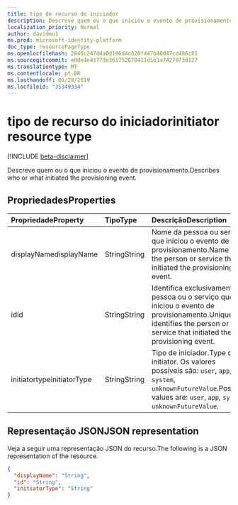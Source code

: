 ```yaml
---
title: tipo de recurso do iniciador
description: Descreve quem ou o que iniciou o evento de provisionamento.
localization_priority: Normal
author: davidmu1
ms.prod: microsoft-identity-platform
doc_type: resourcePageType
ms.openlocfilehash: 2846c247d4a0d196d4c620f447b40d47cd486c81
ms.sourcegitcommit: e0de4e41773e361752870411d1b1a74270738127
ms.translationtype: MT
ms.contentlocale: pt-BR
ms.lasthandoff: 06/28/2019
ms.locfileid: "35349334"
---
```

# <a name="initiator-resource-type"></a><span data-ttu-id="9221b-103">tipo de recurso do iniciador</span><span class="sxs-lookup"><span data-stu-id="9221b-103">initiator resource type</span></span>

[!INCLUDE [beta-disclaimer](../../includes/beta-disclaimer.md)]

<span data-ttu-id="9221b-104">Descreve quem ou o que iniciou o evento de provisionamento.</span><span class="sxs-lookup"><span data-stu-id="9221b-104">Describes who or what initiated the provisioning event.</span></span> 

## <a name="properties"></a><span data-ttu-id="9221b-105">Propriedades</span><span class="sxs-lookup"><span data-stu-id="9221b-105">Properties</span></span>

| <span data-ttu-id="9221b-106">Propriedade</span><span class="sxs-lookup"><span data-stu-id="9221b-106">Property</span></span>     | <span data-ttu-id="9221b-107">Tipo</span><span class="sxs-lookup"><span data-stu-id="9221b-107">Type</span></span>        | <span data-ttu-id="9221b-108">Descrição</span><span class="sxs-lookup"><span data-stu-id="9221b-108">Description</span></span> |
|:-------------|:------------|:------------|
|<span data-ttu-id="9221b-109">displayName</span><span class="sxs-lookup"><span data-stu-id="9221b-109">displayName</span></span>|<span data-ttu-id="9221b-110">String</span><span class="sxs-lookup"><span data-stu-id="9221b-110">String</span></span>|<span data-ttu-id="9221b-111">Nome da pessoa ou serviço que iniciou o evento de provisionamento.</span><span class="sxs-lookup"><span data-stu-id="9221b-111">Name of the person or service that initiated the provisioning event.</span></span>|
|<span data-ttu-id="9221b-112">id</span><span class="sxs-lookup"><span data-stu-id="9221b-112">id</span></span>|<span data-ttu-id="9221b-113">String</span><span class="sxs-lookup"><span data-stu-id="9221b-113">String</span></span>|<span data-ttu-id="9221b-114">Identifica exclusivamente a pessoa ou o serviço que iniciou o evento de provisionamento.</span><span class="sxs-lookup"><span data-stu-id="9221b-114">Uniquely identifies the person or service that initiated the provisioning event.</span></span>|
|<span data-ttu-id="9221b-115">initiatortype</span><span class="sxs-lookup"><span data-stu-id="9221b-115">initiatorType</span></span>|<span data-ttu-id="9221b-116">String</span><span class="sxs-lookup"><span data-stu-id="9221b-116">String</span></span>| <span data-ttu-id="9221b-117">Tipo de iniciador.</span><span class="sxs-lookup"><span data-stu-id="9221b-117">Type of initiator.</span></span> <span data-ttu-id="9221b-118">Os valores possíveis são: `user`, `app`, `system`, `unknownFutureValue`.</span><span class="sxs-lookup"><span data-stu-id="9221b-118">Possible values are: `user`, `app`, `system`, `unknownFutureValue`.</span></span>|

## <a name="json-representation"></a><span data-ttu-id="9221b-119">Representação JSON</span><span class="sxs-lookup"><span data-stu-id="9221b-119">JSON representation</span></span>

<span data-ttu-id="9221b-120">Veja a seguir uma representação JSON do recurso.</span><span class="sxs-lookup"><span data-stu-id="9221b-120">The following is a JSON representation of the resource.</span></span>

<!-- {
  "blockType": "resource",
  "optionalProperties": [

  ],
  "@odata.type": "microsoft.graph.initiator",
  "baseType": null
}-->

```json
{
  "displayName": "String",
  "id": "String",
  "initiatorType": "String"
}
```

<!-- uuid: 16cd6b66-4b1a-43a1-adaf-3a886856ed98
2019-02-04 14:57:30 UTC -->
<!-- {
  "type": "#page.annotation",
  "description": "initiator resource",
  "keywords": "",
  "section": "documentation",
  "tocPath": ""
}-->
